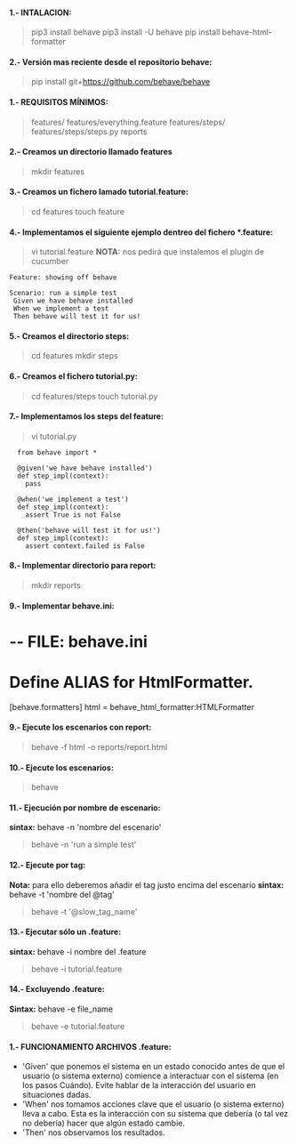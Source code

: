 #### 1.- INTALACION:
> pip3 install behave
> pip3 install -U behave
> pip install behave-html-formatter

#### 2.- Versión mas reciente desde el repositorio behave:
> pip install git+https://github.com/behave/behave

#### 1.- REQUISITOS MÍNIMOS:
> features/
> features/everything.feature
> features/steps/
> features/steps/steps.py
> reports

#### 2.- Creamos un directorio llamado features
> mkdir features

#### 3.- Creamos un fichero lamado tutorial.feature:
> cd features
> touch feature

#### 4.- Implementamos el siguiente ejemplo dentreo del fichero *.feature:
> vi tutorial.feature
**NOTA:** nos pedirá que instalemos el plugin de cucumber

    Feature: showing off behave

    Scenario: run a simple test
     Given we have behave installed
     When we implement a test
     Then behave will test it for us!
      
#### 5.- Creamos el directorio steps:
> cd features
> mkdir steps

#### 6.- Creamos el fichero tutorial.py:
> cd features/steps
> touch tutorial.py

#### 7.- Implementamos los steps del feature:
> vi tutorial.py

      from behave import *

      @given('we have behave installed')
      def step_impl(context):
        pass

      @when('we implement a test')
      def step_impl(context):
        assert True is not False

      @then('behave will test it for us!')
      def step_impl(context):
        assert context.failed is False

#### 8.- Implementar directorio para report:
> mkdir reports

#### 9.- Implementar behave.ini:
# -- FILE: behave.ini
# Define ALIAS for HtmlFormatter.
[behave.formatters]
html = behave_html_formatter:HTMLFormatter

#### 9.- Ejecute los escenarios con report:
> behave -f html -o reports/report.html

#### 10.- Ejecute los escenarios:
> behave
>
#### 11.- Ejecución por nombre de escenario:
**sintax:** behave -n 'nombre del escenario'
> behave -n 'run a simple test'

#### 12.- Ejecute por tag:
**Nota:** para ello deberemos añadir el tag justo encima del escenario
**sintax:** behave -t 'nombre del @tag'
> behave -t '@slow_tag_name'

#### 13.- Ejecutar sólo un .feature:
**sintax:** behave -i nombre del .feature
> behave -i tutorial.feature

#### 14.- Excluyendo .feature:
**Sintax:** behave -e file_name
> behave -e tutorial.feature

#### 1.- FUNCIONAMIENTO ARCHIVOS .feature:
- 'Given' que ponemos el sistema en un estado conocido antes de que el usuario (o sistema externo) comience a interactuar con el sistema (en los pasos Cuándo). Evite hablar de la interacción del usuario en situaciones dadas.
- 'When' nos tomamos acciones clave que el usuario (o sistema externo) lleva a cabo. Esta es la interacción con su sistema que debería (o tal vez no debería) hacer que algún estado cambie.
- 'Then' nos observamos los resultados.
